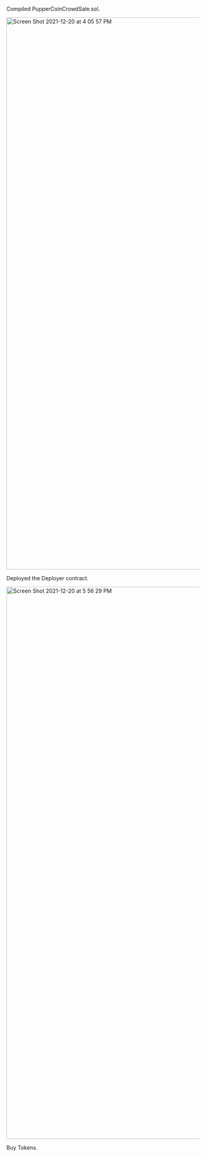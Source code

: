 Compiled PupperCoinCrowdSale.sol.

<img width="1440" alt="Screen Shot 2021-12-20 at 4 05 57 PM" src="https://user-images.githubusercontent.com/87285522/146869425-11302146-5c46-47e2-a34d-6a80d90e7cea.png">

Deployed the Deployer contract.

<img width="1440" alt="Screen Shot 2021-12-20 at 5 56 29 PM" src="https://user-images.githubusercontent.com/87285522/146870023-b0f8b324-0018-48a1-8e15-ad44e1c50913.png">

Buy Tokens. 



